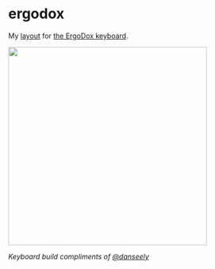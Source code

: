 # ergodox

My [layout][wc] for [the ErgoDox keyboard][ek].

<img src="https://www.dropbox.com/s/kwtb01m4onf1v1q/ergodox-2017-05-05.jpg?raw=1" width="400" />

_Keyboard build compliments of [*@danseely*][ds]_

[ek]: https://www.ergodox.io/
[wc]: http://configure.ergodox-ez.com/keyboard_layouts/kjemom/edit
[ds]: https://github.com/danseely
